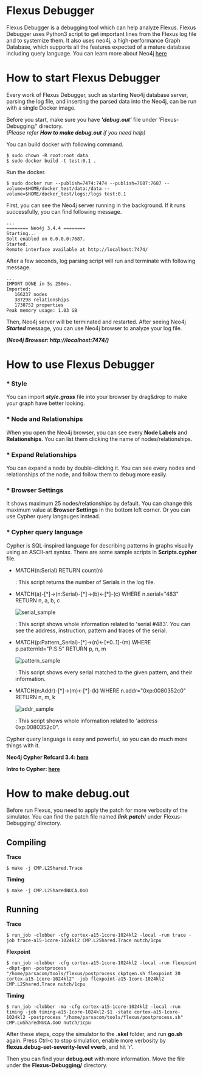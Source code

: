 # Flexus Debugger #

Flexus Debugger is a debugging tool which can help analyze Flexus. Flexus Debugger uses Python3 script to get important lines from the Flexus log file and to systemize them. It also uses neo4j, a high-performance Graph Database, which supports all the features expected of a mature database including query language. You can learn more about Neo4j [here][neo4jweb]

# How to start Flexus Debugger #

Every work of Flexus Debugger, such as starting Neo4j database server, parsing the log file, and inserting the parsed data into the Neo4j, can be run with a single Docker image.

Before you start, make sure you have ***'debug.out'*** file under 'Flexus-Debugging/' directory.     
  *(Please refer **How to make debug.out** if you need help)*

You can build docker with following command.
<pre><code>$ sudo chown -R root:root data
$ sudo docker build -t test:0.1 .</code></pre>

Run the docker.
<pre><code>$ sudo docker run --publish=7474:7474 --publish=7687:7687 --volume=$HOME/docker_test/data:/data --volume=$HOME/docker_test/logs:/logs test:0.1 </pre></code>

First, you can see the Neo4j server running in the background.
If it runs successfully, you can find following message.

<pre><code>...
======== Neo4j 3.4.4 ========
Starting...
Bolt enabled on 0.0.0.0:7687.
Started.
Remote interface available at http://localhost:7474/</code></pre>

After a few seconds, log parsing script will run and terminate with following message.

<pre><code>...
IMPORT DONE in 5s 250ms.
Imported:
   166237 nodes
   387298 relationships
   1738752 properties
Peak memory usage: 1.03 GB</code></pre>

Then, Neo4j server will be terminated and restarted.
After seeing Neo4j ***Started*** message, you can use Neo4j browser to analyze your log file.

***(Neo4j Browser: http://localhost:7474/)***

# How to use Flexus Debugger #

### * Style ###

You can import ***style.grass*** file into your browser by drag&drop to make your graph have better looking.

### * Node and Relationships ###

When you open the Neo4j browser, you can see every **Node Labels** and **Relationships**. 
You can list them clicking the name of nodes/relationships. 

### * Expand Relationships ###

You can expand a node by double-clicking it. You can see every nodes and relationships of the node, and follow them to debug more easily.


### * Browser Settings ###

It shows maximum 25 nodes/relationships by default. You can change this maximum value at **Browser Settings** in the bottom left corner. Or you can use Cypher query langauges instead.

### * Cypher query language ###

Cypher is SQL-inspired language for describing patterns in graphs visually using an ASCII-art syntax.
There are some sample scripts in **Scripts.cypher** file.

  + MATCH(n:Serial) RETURN count(n)

	: This script returns the number of Serials in the log file.
  
  + MATCH(a)-[\*]->(n:Serial)-[\*]->(b)<-[\*]-(c) WHERE n.serial="483" RETURN n, a, b, c

	![serial_sample](https://github.com/persona0220/Flexus-Debugging/blob/readme/images/serial_sample.png)

    : This script shows whole information related to 'serial #483'.
	  You can see the address, instruction, pattern and traces of the serial.
 
  + MATCH(p:Pattern_Serial)-[\*]->(n)<-[\*0..1]-(m) WHERE p.patternId="P:S:5" RETURN p, n, m

	![pattern_sample](https://github.com/persona0220/Flexus-Debugging/blob/readme/images/pattern_sample.png)

    : This script shows every serial matched to the given pattern, and their information.

  + MATCH(n:Addr)-[\*]->(m)<-[\*]-(k) WHERE n.addr="0xp:0080352c0" RETURN n, m, k

	![addr_sample](https://github.com/persona0220/Flexus-Debugging/blob/readme/images/addr_sample.png)

	: This script shows whole information related to 'address 0xp:0080352c0". 

Cypher query language is easy and powerful, so you can do much more things with it.

**Neo4j Cypher Refcard 3.4: [here][Refcard]**

**Intro to Cypher: [here][Cypher]**


# How to make debug.out #
Before run Flexus, you need to apply the patch for more verbosity of the simulator.
You can find the patch file named ***link.patch***/ under Flexus-Debugging/ directory.

## Compiling ##
**Trace**
<pre><code>$ make -j CMP.L2Shared.Trace </code></pre>

**Timing**
<pre><code>$ make -j CMP.L2SharedNUCA.OoO </code></pre>

## Running ##
**Trace**
<pre><code>$ run_job -clobber -cfg cortex-a15-1core-1024kl2 -local -run trace -job trace-a15-1core-1024kl2 CMP.L2Shared.Trace nutch/1cpu </code></pre>

**Flexpoint**
<pre><code>$ run_job -clobber -cfg cortex-a15-1core-1024kl2 -local -run flexpoint -dkpt-gen -postprocess "/home/parsacom/tools/flexus/postprocess_ckptgen.sh flexpoint 20 cortex-a15-1core-1024kl2" -job flexpoint-a15-1core-1024kl2 CMP.L2Shared.Trace nutch/1cpu</code></pre>

**Timing**
<pre><code>$ run_job -clobber -ma -cfg cortex-a15-1core-1024kl2 -local -run timing -job timing-a15-1core-1024kl2-$1 -state cortex-a15-1core-1024kl2 -postprocess "/home/parsacom/tools/flexus/postprocess.sh" CMP.LwSharedNUCA.OoO nutch/1cpu </code></pre>

After these steps, copy the simulator to the **.skel** folder, and run **go.sh** again.
Press Ctrl-c to stop simulation, enable more verbosity by **flexus.debug-set-severity-level vverb**, and hit 'r'.

Then you can find your **debug.out** with more information. Move the file under the **Flexus-Debugging/** directory. 

[neo4jweb]:https://neo4j.com/ 
[Refcard]:https://neo4j.com/docs/cypher-refcard/current/
[Cypher]:https://neo4j.com/developer/cypher-query-language/

